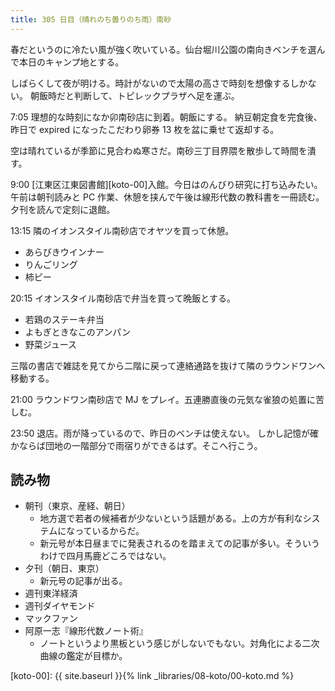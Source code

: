 ```yaml
---
title: 305 日目（晴れのち曇りのち雨）南砂
---
```


春だというのに冷たい風が強く吹いている。仙台堀川公園の南向きベンチを選んで本日のキャンプ地とする。

しばらくして夜が明ける。時計がないので太陽の高さで時刻を想像するしかない。
朝飯時だと判断して、トピレックプラザへ足を運ぶ。

7:05 理想的な時刻になか卯南砂店に到着。朝飯にする。
納豆朝定食を完食後、昨日で expired になったこだわり卵券 13 枚を盆に乗せて返却する。

空は晴れているが季節に見合わぬ寒さだ。南砂三丁目界隈を散歩して時間を潰す。

9:00 [江東区江東図書館][koto-00]入館。今日はのんびり研究に打ち込みたい。
午前は朝刊読みと PC 作業、休憩を挟んで午後は線形代数の教科書を一冊読む。夕刊を読んで定刻に退館。

13:15 隣のイオンスタイル南砂店でオヤツを買って休憩。

* あらびきウインナー
* りんごリング
* 柿ピー

20:15 イオンスタイル南砂店で弁当を買って晩飯とする。

* 若鶏のステーキ弁当
* よもぎときなこのアンパン
* 野菜ジュース

三階の書店で雑誌を見てから二階に戻って連絡通路を抜けて隣のラウンドワンへ移動する。

21:00 ラウンドワン南砂店で MJ をプレイ。五連勝直後の元気な雀狼の処置に苦しむ。

23:50 退店。雨が降っているので、昨日のベンチは使えない。
しかし記憶が確かならば団地の一階部分で雨宿りができるはず。そこへ行こう。

## 読み物

* 朝刊（東京、産経、朝日）
  * 地方選で若者の候補者が少ないという話題がある。上の方が有利なシステムになっているからだ。
  * 新元号が本日昼までに発表されるのを踏まえての記事が多い。そういうわけで四月馬鹿どころではない。
* 夕刊（朝日、東京）
  * 新元号の記事が出る。
* 週刊東洋経済
* 週刊ダイヤモンド
* マックファン
* 阿原一志『線形代数ノート術』
  * ノートというより黒板という感じがしないでもない。対角化による二次曲線の鑑定が目標か。

[koto-00]: {{ site.baseurl }}{% link _libraries/08-koto/00-koto.md %}

